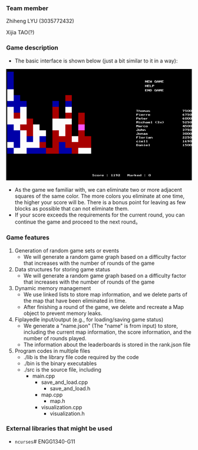 ### Team member

Zhiheng LYU (3035772432)

Xijia TAO(?)

### Game description

- The basic interface is shown below (just a bit similar to it in a way):

![samegame](samegame.png)

- As the game we familiar with, we can eliminate two or more adjacent squares of the same color. The more colors you eliminate at one time, the higher your score will be. There is a bonus point for leaving as few blocks as possible that can not eliminate them.
- If your score exceeds the requirements for the current round, you can continue the game and proceed to the next round。

### Game features

1. Generation of random game sets or events
   - We will generate a random game graph based on a difficulty factor that increases with the number of rounds of the game
2. Data structures for storing game status
   - We will generate a random game graph based on a difficulty factor that increases with the number of rounds of the game
3. Dynamic memory management
   - We use linked lists to store map information, and we delete parts of the map that have been eliminated in time.
   - After finishing a round of the game, we delete and recreate a Map object to prevent memory leaks.
4. Fiplayedle input/output (e.g., for loading/saving game status)
   - We generate a "name.json" (The "name" is from input) to store, including the current map information, the score information, and the number of rounds played.
   - The information about the leaderboards is stored in the rank.json file
5. Program codes in multiple files
   - ./lib is the library file code required by the code
   - ./bin is the binary executables
   - ./src is the source file, including
     - main.cpp
       - save_and_load.cpp
         - save_and_load.h
       - map.cpp
         - map.h
       - visualization.cpp
         - visualization.h

### External libraries that might be used

- `ncurses`# ENGG1340-G11
